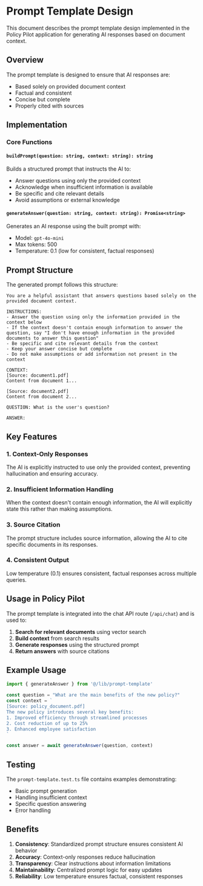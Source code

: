 # Prompt Template Design

This document describes the prompt template design implemented in the Policy Pilot application for generating AI responses based on document context.

## Overview

The prompt template is designed to ensure that AI responses are:
- Based solely on provided document context
- Factual and consistent
- Concise but complete
- Properly cited with sources

## Implementation

### Core Functions

#### `buildPrompt(question: string, context: string): string`

Builds a structured prompt that instructs the AI to:
- Answer questions using only the provided context
- Acknowledge when insufficient information is available
- Be specific and cite relevant details
- Avoid assumptions or external knowledge

#### `generateAnswer(question: string, context: string): Promise<string>`

Generates an AI response using the built prompt with:
- Model: `gpt-4o-mini`
- Max tokens: 500
- Temperature: 0.1 (low for consistent, factual responses)

## Prompt Structure

The generated prompt follows this structure:

```
You are a helpful assistant that answers questions based solely on the provided document context.

INSTRUCTIONS:
- Answer the question using only the information provided in the context below
- If the context doesn't contain enough information to answer the question, say "I don't have enough information in the provided documents to answer this question"
- Be specific and cite relevant details from the context
- Keep your answer concise but complete
- Do not make assumptions or add information not present in the context

CONTEXT:
[Source: document1.pdf]
Content from document 1...

[Source: document2.pdf]
Content from document 2...

QUESTION: What is the user's question?

ANSWER:
```

## Key Features

### 1. Context-Only Responses
The AI is explicitly instructed to use only the provided context, preventing hallucination and ensuring accuracy.

### 2. Insufficient Information Handling
When the context doesn't contain enough information, the AI will explicitly state this rather than making assumptions.

### 3. Source Citation
The prompt structure includes source information, allowing the AI to cite specific documents in its responses.

### 4. Consistent Output
Low temperature (0.1) ensures consistent, factual responses across multiple queries.

## Usage in Policy Pilot

The prompt template is integrated into the chat API route (`/api/chat`) and is used to:

1. **Search for relevant documents** using vector search
2. **Build context** from search results
3. **Generate responses** using the structured prompt
4. **Return answers** with source citations

## Example Usage

```typescript
import { generateAnswer } from '@/lib/prompt-template'

const question = "What are the main benefits of the new policy?"
const context = `
[Source: policy_document.pdf]
The new policy introduces several key benefits:
1. Improved efficiency through streamlined processes
2. Cost reduction of up to 25%
3. Enhanced employee satisfaction
`

const answer = await generateAnswer(question, context)
```

## Testing

The `prompt-template.test.ts` file contains examples demonstrating:
- Basic prompt generation
- Handling insufficient context
- Specific question answering
- Error handling

## Benefits

1. **Consistency**: Standardized prompt structure ensures consistent AI behavior
2. **Accuracy**: Context-only responses reduce hallucination
3. **Transparency**: Clear instructions about information limitations
4. **Maintainability**: Centralized prompt logic for easy updates
5. **Reliability**: Low temperature ensures factual, consistent responses 